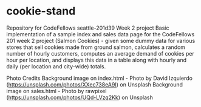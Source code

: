 # cookie-stand
Repository for CodeFellows seattle-201d39 Week 2 project
Basic implementation of a sample index and sales data page for the CodeFellows 201 week 2 project (Salmon Cookies) - given some dummy data for various stores that sell cookies made from ground salmon, calculates a random number of hourly customers, computes an average demand of cookies per hour per location, and displays this data in a table along with hourly and daily (per location and city-wide) totals.

Photo Credits
Background image on index.html - Photo by David Izquierdo (https://unsplash.com/photos/XXec738eA9I) on Unsplash
Background image on sales.html - Photo by rawpixel (https://unsplash.com/photos/UQd-LVzq2Kk) on Unsplash